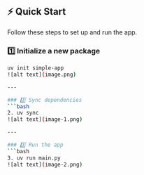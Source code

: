 ## ⚡ Quick Start

Follow these steps to set up and run the app.

### 1️⃣ Initialize a new package
```bash
uv init simple-app
![alt text](image.png)

---

### 2️⃣ Sync dependencies
```bash
2. uv sync
![alt text](image-1.png)

---

### 3️⃣ Run the app
```bash
3. uv run main.py
![alt text](image-2.png)

